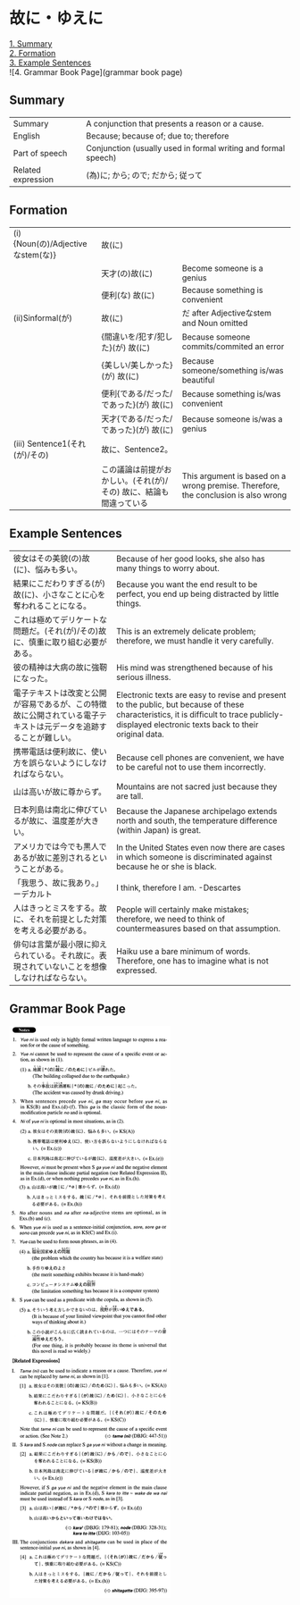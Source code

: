 # 故に・ゆえに

[1. Summary](#summary)<br>
[2. Formation](#formation)<br>
[3. Example Sentences](#example-sentences)<br>
![4. Grammar Book Page](grammar book page)<br>


## Summary

<table><tr>   <td>Summary</td>   <td>A conjunction that presents a reason or a cause.</td></tr><tr>   <td>English</td>   <td>Because; because of; due to; therefore</td></tr><tr>   <td>Part of speech</td>   <td>Conjunction (usually used in formal writing and formal speech)</td></tr><tr>   <td>Related expression</td>   <td>(為)に; から; ので; だから; 従って</td></tr></table>

## Formation

<table class="table"><tbody><tr class="tr head"><td class="td"><span class="numbers">(i)</span> <span class="bold">{Noun(の)/Adjectiveなstem(な)}</span></td><td class="td"><span class="concept">故</span><span>(</span><span class="concept">に</span><span>)</span> </td><td class="td"></td></tr><tr class="tr"><td class="td"></td><td class="td"><span>天才(の)<span class="concept">故</span><span>(</span><span class="concept">に</span><span>)</span> </span></td><td class="td"><span>Become someone is a genius</span></td></tr><tr class="tr"><td class="td"></td><td class="td"><span>便利(な)</span> <span class="concept">故</span><span>(</span><span class="concept">に</span><span>)</span> </td><td class="td"><span>Because something is convenient</span></td></tr><tr class="tr head"><td class="td">(ii)<span class="bold">Sinformal(が)</span> </td><td class="td"><span class="concept">故</span><span>(</span><span class="concept">に</span><span>)</span> </td><td class="td"><span>だ after Adjectiveなstem and Noun omitted</span></td></tr><tr class="tr"><td class="td"></td><td class="td"><span>{間違いを/犯す/犯した}(が)</span> <span class="concept">故</span><span>(</span><span class="concept">に</span><span>)</span> </td><td class="td"><span>Because someone commits/commited an error</span></td></tr><tr class="tr"><td class="td"></td><td class="td"><span>{美しい/美しかった}(が)</span> <span class="concept">故</span><span>(</span><span class="concept">に</span><span>)</span> </td><td class="td"><span>Because someone/something is/was beautiful</span></td></tr><tr class="tr"><td class="td"></td><td class="td"><span>便利{である/だった/であった}(が)</span> <span class="concept">故</span><span>(</span><span class="concept">に</span><span>)</span> </td><td class="td"><span>Because something is/was convenient</span></td></tr><tr class="tr"><td class="td"></td><td class="td"><span>天才{である/だった/であった}(が)</span> <span class="concept">故</span><span>(</span><span class="concept">に</span><span>)</span> </td><td class="td"><span>Because someone is/was a genius</span></td></tr><tr class="tr head"><td class="td"><span class="numbers">(iii)</span> <span class="bold">Sentence1(それ(が)/その)</span> </td><td class="td"><span class="concept">故に</span><span>、Sentence2。</span></td><td class="td"></td></tr><tr class="tr"><td class="td"></td><td class="td"><span>この議論は前提がおかしい。(それ(が)/その)</span> <span class="concept">故に</span><span>、結論も間違っている</span></td><td class="td"><span>This argument is based on a wrong premise. Therefore, the conclusion is also wrong</span></td></tr></tbody></table>

## Example Sentences

<table><tr>   <td>彼女はその美貌(の)故(に)、悩みも多い。</td>   <td>Because of her good looks, she also has many things to worry about.</td></tr><tr>   <td>結果にこだわりすぎる(が)故(に)、小さなことに心を奪われることになる。</td>   <td>Because you want the end result to be perfect, you end up being distracted by little things.</td></tr><tr>   <td>これは極めてデリケートな問題だ。(それ(が)/その)故に、慎重に取り組む必要がある。</td>   <td>This is an extremely delicate problem; therefore, we must handle it very carefully.</td></tr><tr>   <td>彼の精神は大病の故に強靭になった。</td>   <td>His mind was strengthened because of his serious illness.</td></tr><tr>   <td>電子テキストは改変と公開が容易であるが、この特徴故に公開されている電子テキストは元データを追跡することが難しい。</td>   <td>Electronic texts are easy to revise and present to the public, but because of these characteristics, it is difﬁcult to trace publicly-displayed electronic texts back to their original data.</td></tr><tr>   <td>携帯電話は便利故に、使い方を誤らないようにしなければならない。</td>   <td>Because cell phones are convenient, we have to be careful not to use them incorrectly.</td></tr><tr>   <td>山は高いが故に尊からず。</td>   <td>Mountains are not sacred just because they are tall.</td></tr><tr>   <td>日本列島は南北に伸びているが故に、温度差が大きい。</td>   <td>Because the Japanese archipelago extends north and south, the temperature difference (within Japan) is great.</td></tr><tr>   <td>アメリカでは今でも黒人であるが故に差別されるということがある。</td>   <td>In the United States even now there are cases in which someone is discriminated against because he or she is black.</td></tr><tr>   <td>「我思う、故に我あり。」ーデカルト</td>   <td>I think, therefore I am. -Descartes</td></tr><tr>   <td>人はきっとミスをする。故に、それを前提とした対策を考える必要がある。</td>   <td>People will certainly make mistakes; therefore, we need to think of countermeasures based on that assumption.</td></tr><tr>   <td>俳句は言葉が最小限に抑えられている。それ故に。表現されていないことを想像しなければならない。</td>   <td>Haiku use a bare minimum of words. Therefore, one has to imagine what is not expressed.</td></tr></table>

## Grammar Book Page

![](../img/Advanced故に.png)


